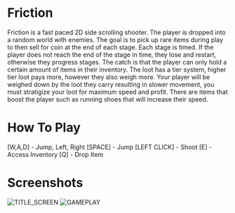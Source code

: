 # Friction
Friction is a fast paced 2D side scrolling shooter. The player is dropped into a random world with enemies. The goal is to pick up rare items during play to then sell for coin at the end of each stage. Each stage is timed. If the player does not reach the end of the stage in time, they lose and restart, otherwise they progress stages. The catch is that the player can only hold a certain amount of items in their inventory. The loot has a tier system, higher tier loot pays more, however they also weigh more. Your player will be weighed down by the loot they carry resulting in slower movement, you must stratigize your loot for maximum speed and profit. There are items that boost the player such as running shoes that will increase their speed. 
# How To Play
[W,A,D] - Jump, Left, Right
[SPACE] - Jump
[LEFT CLICK] - Shoot
[E] - Access Inventory
[Q] - Drop Item
# Screenshots
![TITLE_SCREEN](https://raw.githubusercontent.com/rugrat69/pygame_platformer/main/7.%20Platformer/Screenshots/friction1.PNG)
![GAMEPLAY](https://raw.githubusercontent.com/rugrat69/pygame_platformer/main/7.%20Platformer/Screenshots/friction2.PNG)
